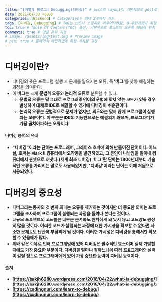 ```yaml
---
title: "[개발자 블로그] Debugging(디버깅)" # post의 layout이 기본적으로 post로 설정되어있어서 Front Matter에 따로 layout변수를 만들어 주지 않아도 됨
date: 2021-06-30 +0800
categories: [Backend] # categories는 최대 2개까지 가능
tags: [디버깅, Debugging] # TAG는 반드시 소문자로 이루어져야함, 0~무한개까지 지정 가능
toc: true # Table Of Content(TOC) 옵션, 기본적으로 포스트의 오른쪽 패널에 위치
comments: true # 댓글 유무 지정
# image: /assets/img/test.png # Preview image
# pin: true # 홈페이지 메인화면에 특정 게시물 고정
---
```


# 디버깅이란?
- 디버깅의 뜻은 프로그램 실행 시 문제를 일으키는 오류, 즉 <b>'버그'</b>를 찾아 해결하는 과정을 의미한다.
- 이 <b>버그</b>는 크게 <b>문법적 오류</b>와 <b>논리적 오류</b>로 분류할 수 있다.
    - <b>문법적 오류<b>는 말 그대로 프로그래밍 언어의 문법에 맞지 않는 코드가 있을 경우 발생하며 대체로 IDE로 해결할 수 있기에 디버깅이 쉬운편이다.
    - <b>논리적 오류</b>는 문법적으로 문제가 없지만, 의도와는 맞지 않게 프로그램이 실행되는 오류이다. 이 부분은 IDE의 기능만으로는 해결되지 않으며, 프로그래머가 가장 골치아파하는 오류이다.

#### 디버깅 용어의 유래
- "디버깅"이라는 단어는 프로그래머, 그레이스 호퍼에 의해 만들어진 단어이다. 어느 날, 호퍼는 Mark Ⅱ 컴퓨터에서 오작동을 발견하였고, 그 원인이 나방임을 알아내 컴퓨터에서 핀셋으로 꺼냇다.(세계 최초 디버깅) '버그'란 단어는 1800년대부터 기술적인 오류를 가리키는 말로도 사용되었지만, '디버깅'이라는 단어는 이때 처음으로 사용되었다.

# 디버깅의 중요성
- <b>디버그라는 동사의 첫 번째 의미는 오류를 제거하는 것이지만 더 중요한 의미는 프로그램을 조사하며 프로그램이 실행되는 과정을 들여다 본다는 것이다.</b>
- 대규모 프로젝트의 코드들은 대부분 문서화도 완벽하게 돼 있지 않고 코드양도 굉장히 많을 것이다. 이러한 코드가 실행되는 과정에 대한 가시성을 확보할 수 없다면 사소한 문제로도 난관에 부딪히게 될 것이다. 이러한 가시성은 디버깅을 통해서만 확보할 수 있을때가 많다.
- 위와 같은 이유로 인해 프로그래밍에 있어 디버깅은 필수적인 요소이며 실제 개발할 때에도 가장 중요한 부분이다. 디버깅을 얼마나 잘하느냐에 따라 프로그래머의 실력이 갈릴 정도로 프로그래머에게 있어 가장 중요한 능력이 디버깅 능력이다.

#### 출처
- [https://bakjh6280.wordpress.com/2018/04/22/what-is-debugging/](https://bakjh6280.wordpress.com/2018/04/22/what-is-debugging/)
- [https://codingnuri.com/learn-to-debug/](https://codingnuri.com/learn-to-debug/)